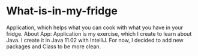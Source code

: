 # What-is-in-my-fridge
Application, which helps what you can cook with what you have in your fridge.
About App:
Application is my exercise, which I create to learn about Java.
I create it in Java 11.02 with IntelliJ.
For now, I decided to add new packages and Class to be more clean.
